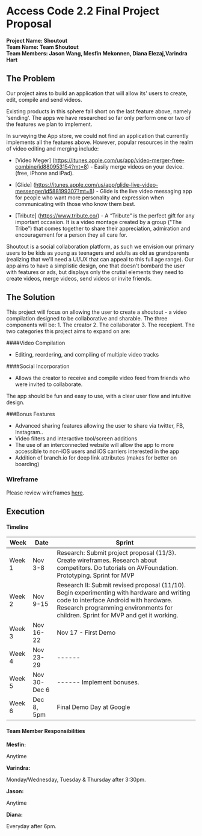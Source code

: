# Access Code 2.2 Final Project Proposal

**Project Name: Shoutout**  
**Team Name: Team Shoutout**  
**Team Members: Jason Wang, Mesfin Mekonnen, Diana Elezaj,Varindra Hart**  

## The Problem 

Our project aims to build an application that will allow its' users to create, edit, compile and send videos.

Existing products in this sphere fall short on the last feature above, namely 'sending'. The apps we have researched so far only perform one or two of the features we plan to implement. 

 In surveying the App store, we could not find an application that currently implements all the features above. However, popular resources in the realm of video editing and merging include:

* [Video Meger] (https://itunes.apple.com/us/app/video-merger-free-combine/id880953154?mt=8) -  Easily merge videos on your device.  (free, iPhone and iPad).
* [Glide] (https://itunes.apple.com/us/app/glide-live-video-messenger/id588199307?mt=8) - Glide is the live video messaging app for people who want more personality and expression when communicating with those who know them best.
 
* [Tribute] (https://www.tribute.co/) - A “Tribute” is the perfect gift for any important occasion. It is a video montage created by a group ("The Tribe”) that comes together to share their appreciation, admiration and encouragement for a person they all care for.

Shoutout is a social collaboration platform, as such we envision our primary users to be kids as young as teenagers and adults as old as grandparents (realizing that we'll need a UI/UX that can appeal to this full age range). Our app aims to have a simplistic design, one that doesn't bombard the user with features or ads, but displays only the crutial elements they need to create videos, merge videos, send videos or invite friends.

## The Solution 

This project will focus on allowing the user to create a shoutout - a video compilation designed to be collaborative and sharable. 
The three components will be: 1. The creator 2. The collaborator 3. The recepient.
The two categories this project aims to expand on are:

####Video Compilation
* Editing, reordering, and compiling of multiple video tracks

####Social Incorporation
* Allows the creator to receive and compile video feed from friends who were invited to collaborate. 

The app should be fun and easy to use, with a clear user flow and intuitive design. 


###Bonus Features

* Advanced sharing features allowing the user to share via twitter, FB, Instagram..
* Video filters and interactive tool/screen additions
* The use of an interconnected website will allow the app to more accessible to non-iOS users and iOS carriers interested in the app
* Addition of branch.io for deep link attributes (makes for better on boarding)

### Wireframe
Please review wireframes [here]().

## Execution

#### Timeline

| Week | Date | Sprint | 
|----|----|---|
| Week 1 |Nov 3-8| Research: Submit project proposal (11/3). Create wireframes. Research about competitors. Do tutorials on AVFoundation. Prototyping. Sprint for MVP|
| Week 2 |Nov 9-15| Research II: Submit revised proposal (11/10). Begin experimenting with hardware and writing code to interface Android with hardware. Research programming environments for children. Sprint for MVP and get it working.|
| Week 3 | Nov 16-22|  Nov 17 - First Demo|
| Week 4 | Nov 23-29| ------ |
| Week 5 | Nov 30-Dec 6| ------  Implement bonuses. |
| Week 6 | Dec 8, 5pm | Final Demo Day at Google |

#### Team Member Responsibilities

**Mesfin:**

Anytime

**Varindra:**

Monday/Wednesday, Tuesday & Thursday after 3:30pm. 

**Jason:**

Anytime

**Diana:**

Everyday after 6pm.
